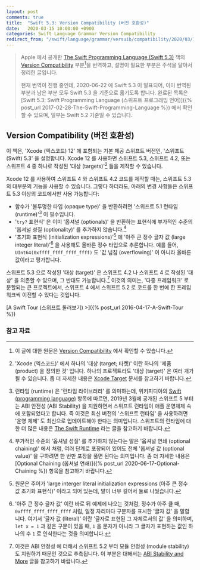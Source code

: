 ```yaml
---
layout: post
comments: true
title:  "Swift 5.3: Version Compatibility (버전 호환성)"
date:   2020-03-15 10:00:00 +0900
categories: Swift Language Grammar Version Compatibility
redirect_from: "/swift/language/grammar/versuib/compatibility/2020/03/15/Version-Compatibility.html"
---
```


> Apple 에서 공개한 [The Swift Programming Language (Swift 5.3)](https://docs.swift.org/swift-book/) 책의 [Version Compatibility](https://docs.swift.org/swift-book/GuidedTour/Compatibility.html) 부분[^Version-Compatibility]을 번역하고, 설명이 필요한 부분은 주석을 달아서 정리한 글입니다.
>
> 현재 번역이 진행 중인데, 2020-06-22 에 Swift 5.3 이 발표되어, 이미 번역된 부분과 남은 부분 모두 Swift 5.3 을 기준으로 옮기도록 합니다. 완료된 목록은 [Swift 5.3: Swift Programming Language (스위프트 프로그래밍 언어)]({% post_url 2017-02-28-The-Swift-Programming-Language %}) 에서 확인할 수 있으며, 일부는 Swift 5.2 기준일 수 있습니다.

## Version Compatibility (버전 호환성)

이 책은, 'Xcode (엑스코드) 12' 에 포함되는 기본 제공 스위프트 버전인, '스위프트 (Swift) 5.3' 을 설명합니다. Xcode 12 를 사용하면 스위프트 5.3, 스위프트 4.2, 또는 스위프트 4 중 하나로 작성된 '대상 (targets)'[^targets] 들을 제작할 수 있습니다.

Xcode 12 를 사용하여 스위프트 4 와 스위프트 4.2 코드를 제작할 때는, 스위프트 5.3 의 대부분의 기능을 사용할 수 있습니다. 그렇다 하더라도, 아래의 변경 사항들은 스위프트 5.3 이상의 코드에서만 사용 가능합니다:

* 함수가 '불투명한 타입 (opaque type)' 을 반환하려면 '스위프트 5.1 런타임 (runtime)'[^swift-runtime] 이 필수입니다.
* '`try?` 표현식' 은 이미 '옵셔널 (optionals)' 을 반환하는 표현식에 부가적인 수준의 '옵셔널 성질 (optionality)' 를 추가하지 않습니다.[^level-of-optionality]
* '초기화 표현식 (initialization expressions)'[^initializtion-expressions] 에 '아주 큰 정수 글자 값 (large integer literal)'[^large-integer-literal] 을 사용해도 올바른 정수 타입으로 추론합니다. 예를 들어, `UInt64(0xffff_ffff_ffff_ffff)` 도 '값 넘침 (overflowing)' 이 아니라 올바른 값이라고 평가합니다.

스위프트 5.3 으로 작성된 '대상 (target)' 은 스위프트 4.2 나 스위프트 4 로 작성된 '대상' 을 의존할 수 있으며, 그 반대도 가능합니다.[^depend-on] 이것의 의미는, '다중 프레임워크' 로 분할되는 큰 프로젝트에서, 스위프트 4 에서 스위프트 5.2 로 코드를 한 번에 한 프레임워크씩 이전할 수 있다는 것입니다.

[A Swift Tour (스위프트 둘러보기) >]({% post_url 2016-04-17-A-Swift-Tour %})

### 참고 자료

[^Version-Compatibility]: 이 글에 대한 원문은 [Version Compatibility](https://docs.swift.org/swift-book/GuidedTour/Compatibility.html) 에서 확인할 수 있습니다.

[^targets]: 'Xcode (엑스코드)' 에서 하나의 '대상 (target; 타켓)' 이란 하나의 '제품 (product) 을 정의한 것' 입니다. 하나의 프로젝트라도 '대상 (target)' 은 여러 개가 될 수 있습니다. 좀 더 자세한 내용은 [Xcode Target](https://developer.apple.com/library/archive/featuredarticles/XcodeConcepts/Concept-Targets.html) 문서를 참고하기 바랍니다.

[^swift-runtime]: 런타임 (runtime) 은 '런타임 라이브러리' 를 의미하는데, 위키피디아의 [Swift (programming language)](https://en.wikipedia.org/wiki/Swift_(programming_language)) 항목에 따르면, 2019년 3월에 공개된 스위프트 5 부터는 ABI 안전성 (ABI Stability)[^ABI-Stability] 을 지원하면서 스위프트 런타임이 애플 운영체제 속에 포함되었다고 합니다. 즉 이것은 최신 버전의 '스위프트 런타임' 을 사용하려면 '운영 체제' 도 최신으로 업데이트해야 한다는 의미입니다. 스위프트의 런타임에 대한 더 많은 내용은 [The Swift Runtime](https://github.com/apple/swift/blob/master/docs/Runtime.md) 라는 글을 참고하기 바랍니다.

[^ABI-Stability]: 스위프트의 ABI 안정성에 대해서는 [Evolving Swift On Apple Platforms After ABI Stability](https://swift.org/blog/abi-stability-and-apple/) 라는 글을 참고하기 바랍니다. 한글 자료로는 **Zedd02028** 님이 [ABI stability](https://zeddios.tistory.com/654) 라는 글에 정리를 잘 해두신 것 같습니다.

[^level-of-optionality]: 부가적인 수준의 '옵셔널 성질' 를 추가하지 않는다는 말은 '옵셔널 연쇄 (optional chaining)' 에서 처럼, 여러 단계로 포장되어 있어도 전체 '옵셔널 값 (optional value)' 을 구하려면 한 번만 포장을 풀면 된다는 의미입니다. 좀 더 자세한 내용은 [Optional Chaining (옵셔널 연쇄)]({% post_url 2020-06-17-Optional-Chaining %}) 항목을 참고하기 바랍니다.

[^initializtion-expressions]: 원문은 주어가 'large interger literal initialization expressions (아주 큰 정수 값 초기화 표현식)' 이라고 되어 있는데, 말이 너무 길어서 둘로 나눴습니다.

[^large-integer-literal]: '아주 큰 정수 글자 값' 이란 바로 뒤 예제에 나오는 것처럼, 정수가 아주 클 때, `0xffff_ffff_ffff_ffff` 처럼, 일정 자리마다 구분자를 표시한 '글자 값' 을 말합니다. 여기서 '글자 값 (literal)' 이란 '글자로 표현된 그 자체로서의 값' 을 의미하며, `let x = 1` 과 같은 구문이 있을 때, `1` 을 문자가 아니라 그 글자가 표현하는 값인 하나의 수 `1` 로 인식한다는 것을 의미합니다.

[^depend-on]: 이것은 ABI 안정성[^ABI-Stability] 에 더해서 스위프트 5.2 부터 모듈 안정성 (module stability) 도 지원하기 때문인 것으로 추측됩니다. 이 부분은 대해서는 [ABI Stability and More](https://swift.org/blog/abi-stability-and-more/) 글을 참고하기 바랍니다.

